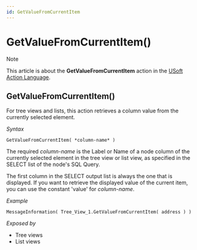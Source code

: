 ```yaml
---
id: GetValueFromCurrentItem
---
```


# GetValueFromCurrentItem()



> [!NOTE]
> This article is about the **GetValueFromCurrentItem** action in the [USoft Action Language](/docs/Task%20flow/Action%20Language%20reference/USoft%20Action%20Language.md).

## **GetValueFromCurrentItem()**

For tree views and lists, this action retrieves a column value from the currently selected element.

*Syntax*

```
GetValueFromCurrentItem( *column-name* )
```

The required *column-name* is the Label or Name of a node column of the currently selected element in the tree view or list view, as specified in the SELECT list of the node's SQL Query.

The first column in the SELECT output list is always the one that is displayed. If you want to retrieve the displayed value of the current item, you can use the constant 'value' for *column-name*.

*Example*

```
MessageInformation( Tree_View_1.GetValueFromCurrentItem( address ) )
```

*Exposed by*

- Tree views
- List views